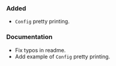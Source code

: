 
### Added

- `Config` pretty printing.

### Documentation

- Fix typos in readme.
- Add example of `Config` pretty printing.

